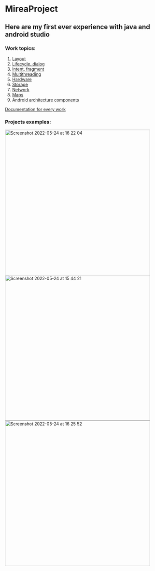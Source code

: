 # MireaProject

## Here are my first ever experience with java and android studio

### Work topics:

1. [Layout](./practice1)
2. [Lifecycle, dialog](./practice2)
3. [Intent, fragment](./practice3)
4. [Multithreading](./practice4)
5. [Hardware](./practice5)
6. [Storage](./practice6)
7. [Network](./practice7)
8. [Maps](./practice8)
9. [Android architecture components](./practice9)

[Documentation for every work](./Docs)

### Projects examples:

<img align="left" height="480" alt="Screenshot 2022-05-24 at 16 22 04" src="https://user-images.githubusercontent.com/56413002/170045474-034b1a77-cba7-4008-95a1-b97bc156a363.png">
<img align="left" height="480" alt="Screenshot 2022-05-24 at 15 44 21" src="https://user-images.githubusercontent.com/56413002/170037804-2741ba28-915a-49b0-b59d-3d419766a305.png">
<img align="left" height="480" alt="Screenshot 2022-05-24 at 16 25 52" src="https://user-images.githubusercontent.com/56413002/170046230-65b569ba-14a6-4778-865b-2be8e4fe4eb4.png">
